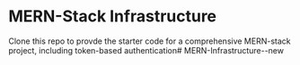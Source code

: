 # MERN-Stack Infrastructure

Clone this repo to provde the starter code for a comprehensive MERN-stack project, including token-based authentication# MERN-Infrastructure--new
